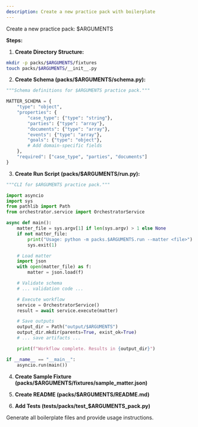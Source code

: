 ```yaml
---
description: Create a new practice pack with boilerplate
---
```


Create a new practice pack: $ARGUMENTS

**Steps:**

1. **Create Directory Structure:**
```bash
mkdir -p packs/$ARGUMENTS/fixtures
touch packs/$ARGUMENTS/__init__.py
```

2. **Create Schema (packs/$ARGUMENTS/schema.py):**
```python
"""Schema definitions for $ARGUMENTS practice pack."""

MATTER_SCHEMA = {
    "type": "object",
    "properties": {
        "case_type": {"type": "string"},
        "parties": {"type": "array"},
        "documents": {"type": "array"},
        "events": {"type": "array"},
        "goals": {"type": "object"},
        # Add domain-specific fields
    },
    "required": ["case_type", "parties", "documents"]
}
```

3. **Create Run Script (packs/$ARGUMENTS/run.py):**
```python
"""CLI for $ARGUMENTS practice pack."""

import asyncio
import sys
from pathlib import Path
from orchestrator.service import OrchestratorService

async def main():
    matter_file = sys.argv[1] if len(sys.argv) > 1 else None
    if not matter_file:
        print("Usage: python -m packs.$ARGUMENTS.run --matter <file>")
        sys.exit(1)

    # Load matter
    import json
    with open(matter_file) as f:
        matter = json.load(f)

    # Validate schema
    # ... validation code ...

    # Execute workflow
    service = OrchestratorService()
    result = await service.execute(matter)

    # Save outputs
    output_dir = Path("output/$ARGUMENTS")
    output_dir.mkdir(parents=True, exist_ok=True)
    # ... save artifacts ...

    print(f"Workflow complete. Results in {output_dir}")

if __name__ == "__main__":
    asyncio.run(main())
```

4. **Create Sample Fixture (packs/$ARGUMENTS/fixtures/sample_matter.json)**

5. **Create README (packs/$ARGUMENTS/README.md)**

6. **Add Tests (tests/packs/test_$ARGUMENTS_pack.py)**

Generate all boilerplate files and provide usage instructions.

